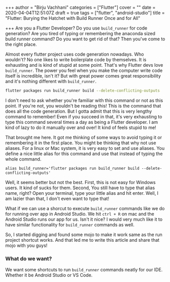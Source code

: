 +++
author = "Birju Vachhani"
categories = ["Flutter"]
cover = ""
date = 2020-04-04T12:51:07Z
draft = true
tags = ["flutter", "android-studio"]
title = "Flutter: Burying the Hatchet with Build Runner Once and for All"

+++
Are you a Flutter Developer? Do you use `build_runner` for code generation? Are you tired of typing or remembering the anaconda sized build runner command? Do you want to get rid of that? Then you've come to the right place. 

Almost every flutter project uses code generation nowadays. Who wouldn't? No one likes to write boilerplate code by themselves. It is exhausting and is kind of stupid at some point. That's why Flutter devs love `build_runner`. The power you feel when you make the computer write code itself is incredible, isn't it? But with great power comes great responsibility and it's nothing different with `build_runner`.

```bash
flutter packages run build_runner build --delete-conflicting-outputs
```

I don't need to ask whether you're familiar with this command or not as this point. If you're not, you wouldn't be reading this! This is the command that does all the code generation. But I gotta admit that this is very lengthy command to remember! Even if you succeed in that, it's very exhausting to type this command several times a day as being a Flutter developer. I am kind of lazy to do it manually over and over! It kind of feels stupid to me!

That brought me here. It got me thinking of some ways to avoid typing it or remembering it in the first place. You might be thinking that why not use aliases. For a linux or Mac system, it is very easy to set and use aliases. You define a nice little alias for this command and use that instead of typing the whole command. 

```shell
alias build_runner='flutter packages run build_runner build --delete-conflicting-outputs'
```

Well, it seems better but not the best. First, this is not easy for Windows users. It kind of sucks for them. Second, You still have to type that alias name, right? Open your terminal, type your little alias and hit enter. Well, I am lazier than that, I don't even want to type that!

What if we can use a shorcut to execute `build_runner` commands like we do for running over app in Android Studio. We hit `ctrl + R` on mac and the Android Studio runs our app for us. Isn't it nice? I would very much like it to have similar functionality for `build_runner` commands as well. 

So, I started digging and found some mojo to make it work same as the run project shortcut works. And that led me to write this article and share that mojo with you guys!

### What do we want?

We want some shortcuts to run `build_runner` commands neatly for our IDE. Whether it be Android Studio or VS Code.